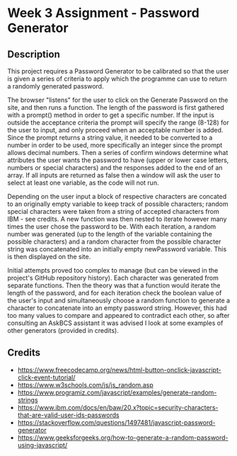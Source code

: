 # Week 3 Assignment - Password Generator

## Description

This project requires a Password Generator to be calibrated so that the user is given a series of criteria to apply  which the programme can use to return a randomly generated password.

The browser "listens" for the user to click on the Generate Password on the site, and then runs a function. The length of the password is first gathered with a prompt() method in order to get a specific number. If the input is outside the acceptance criteria the prompt will specify the range (8-128) for the user to input, and only proceed when an acceptable number is added. Since the prompt returns a string value, it needed to be converted to a number in order to be used, more specifically an integer since the prompt allows decimal numbers. Then a series of confirm windows determine what attributes the user wants the password to have (upper or lower case letters, numbers or special characters) and the responses added to the end of an array. If all inputs are returned as false then a window will ask the user to select at least one variable, as the code will not run.

Depending on the user input a block of respective characters are concated to an originally empty variable to keep track of possible characters; random special characters were taken from a string of accepted characters from IBM - see credits. A new function was then nested to iterate however many times the user chose the password to be. With each iteration, a random number was generated (up to the length of the variable containing the possible characters) and a random character from the possible character string was concatenated into an initially empty newPassword variable. This is then displayed on the site.

Initial attempts proved too complex to manage (but can be viewed in the project's GitHub repository history). Each character was generated from separate functions. Then the theory was that a function would iterate the length of the password, and for each iteration check the boolean value of the user's input and simultaneously choose a random function to generate a character to concatenate into an empty password string. However, this had too many values to compare and appeared to contradict each other, so after consulting an AskBCS assistant it was advised I look at some examples of other generators (provided in credits).

## Credits

- https://www.freecodecamp.org/news/html-button-onclick-javascript-click-event-tutorial/
- https://www.w3schools.com/js/js_random.asp
- https://www.programiz.com/javascript/examples/generate-random-strings
- https://www.ibm.com/docs/en/baw/20.x?topic=security-characters-that-are-valid-user-ids-passwords
- https://stackoverflow.com/questions/1497481/javascript-password-generator
- https://www.geeksforgeeks.org/how-to-generate-a-random-password-using-javascript/
